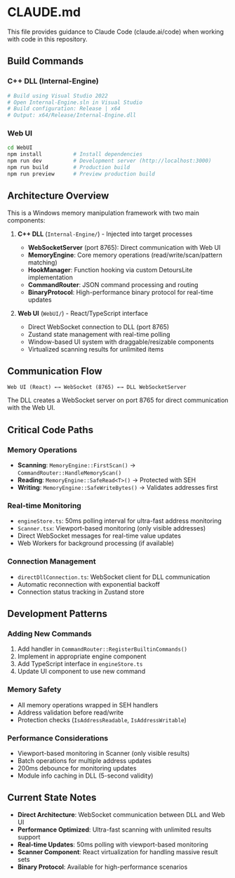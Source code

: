 # CLAUDE.md

This file provides guidance to Claude Code (claude.ai/code) when working with code in this repository.

## Build Commands

### C++ DLL (Internal-Engine)
```bash
# Build using Visual Studio 2022
# Open Internal-Engine.sln in Visual Studio
# Build configuration: Release | x64
# Output: x64/Release/Internal-Engine.dll
```

### Web UI
```bash
cd WebUI
npm install          # Install dependencies
npm run dev          # Development server (http://localhost:3000)
npm run build        # Production build
npm run preview      # Preview production build
```


## Architecture Overview

This is a Windows memory manipulation framework with two main components:

1. **C++ DLL** (`Internal-Engine/`) - Injected into target processes
   - **WebSocketServer** (port 8765): Direct communication with Web UI
   - **MemoryEngine**: Core memory operations (read/write/scan/pattern matching)
   - **HookManager**: Function hooking via custom DetoursLite implementation
   - **CommandRouter**: JSON command processing and routing
   - **BinaryProtocol**: High-performance binary protocol for real-time updates

2. **Web UI** (`WebUI/`) - React/TypeScript interface
   - Direct WebSocket connection to DLL (port 8765)
   - Zustand state management with real-time polling
   - Window-based UI system with draggable/resizable components
   - Virtualized scanning results for unlimited items

## Communication Flow

```
Web UI (React) ←→ WebSocket (8765) ←→ DLL WebSocketServer
```

The DLL creates a WebSocket server on port 8765 for direct communication with the Web UI.

## Critical Code Paths

### Memory Operations
- **Scanning**: `MemoryEngine::FirstScan()` → `CommandRouter::HandleMemoryScan()`
- **Reading**: `MemoryEngine::SafeRead<T>()` → Protected with SEH
- **Writing**: `MemoryEngine::SafeWriteBytes()` → Validates addresses first

### Real-time Monitoring
- `engineStore.ts`: 50ms polling interval for ultra-fast address monitoring
- `Scanner.tsx`: Viewport-based monitoring (only visible addresses)
- Direct WebSocket messages for real-time value updates
- Web Workers for background processing (if available)

### Connection Management
- `directDllConnection.ts`: WebSocket client for DLL communication
- Automatic reconnection with exponential backoff
- Connection status tracking in Zustand store

## Development Patterns

### Adding New Commands
1. Add handler in `CommandRouter::RegisterBuiltinCommands()`
2. Implement in appropriate engine component
3. Add TypeScript interface in `engineStore.ts`
4. Update UI component to use new command

### Memory Safety
- All memory operations wrapped in SEH handlers
- Address validation before read/write
- Protection checks (`IsAddressReadable`, `IsAddressWritable`)

### Performance Considerations
- Viewport-based monitoring in Scanner (only visible results)
- Batch operations for multiple address updates
- 200ms debounce for monitoring updates
- Module info caching in DLL (5-second validity)

## Current State Notes

- **Direct Architecture**: WebSocket communication between DLL and Web UI
- **Performance Optimized**: Ultra-fast scanning with unlimited results support
- **Real-time Updates**: 50ms polling with viewport-based monitoring
- **Scanner Component**: React virtualization for handling massive result sets
- **Binary Protocol**: Available for high-performance scenarios